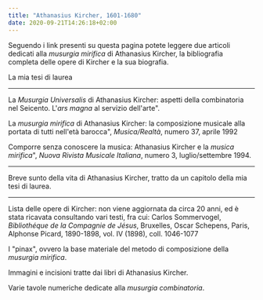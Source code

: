 ```yaml
---
title: "Athanasius Kircher, 1601-1680"
date: 2020-09-21T14:26:18+02:00
---
```


Seguendo i link presenti su questa pagina potete leggere due articoli dedicati alla _musurgia mirifica_ di Athanasius Kircher, la bibliografia completa delle opere di Kircher e la sua biografia.

La mia tesi di laurea <a href="/tesi/"><i class="fa fa-chevron-right"></i><i class="fa fa-chevron-right"></i></a>

<hr>

La _Musurgia Universalis_ di Athanasius Kircher: aspetti della combinatoria nel Seicento. L'_ars magna_ al servizio dell'arte". <a href="/articoli/ars_magna/"><i class="fa fa-chevron-right"></i><i class="fa fa-chevron-right"></i></a>

La _musurgia mirifica_ di Athanasius Kircher: la composizione musicale alla portata di tutti nell'età barocca", _Musica/Realtà_, numero 37, aprile 1992 <a href="/articoli/mirifica/"><i class="fa fa-chevron-right"></i><i class="fa fa-chevron-right"></i></a>

Comporre senza conoscere la musica: Athanasius Kircher e la _musica mirifica_&#34;, _Nuova Rivista Musicale Italiana_, numero 3, luglio/settembre 1994. <a href="/articoli/comporre/"><i class="fa fa-chevron-right"></i><i class="fa fa-chevron-right"></i></a>

<hr>

Breve sunto della vita di Athanasius Kircher, tratto da un capitolo della mia tesi di laurea.</a> <a href="{{ path('kircher_vita') }}"><i class="fa fa-chevron-right"></i><i class="fa fa-chevron-right"></i></a>

<hr>

Lista delle opere di Kircher: non viene aggiornata da circa 20 anni, ed è stata ricavata consultando vari testi, fra cui: Carlos Sommervogel, _Bibliothéque de la Compagnie de Jésus_, Bruxelles, Oscar Schepens, Paris, Alphonse Picard, 1890-1898, vol. IV (1898), coll. 1046-1077 <a href="{{ path('kircher_opere') }}"><i class="fa fa-chevron-right"></i><i class="fa fa-chevron-right"></i></a>

I "pinax", ovvero la base materiale del metodo di composizione della _musurgia mirifica_. <a href="{{ path('kircher_pinax') }}"><i class="fa fa-chevron-right"></i><i class="fa fa-chevron-right"></i></a>

Immagini e incisioni tratte dai libri di Athanasius Kircher. <a href="{{ path('kircher_immagini') }}"><i class="fa fa-chevron-right"></i><i class="fa fa-chevron-right"></i></a>

Varie tavole numeriche dedicate alla _musurgia combinatoria_. <a href="{{ path('kircher_numeri') }}"><i class="fa fa-chevron-right"></i><i class="fa fa-chevron-right"></i></a>
